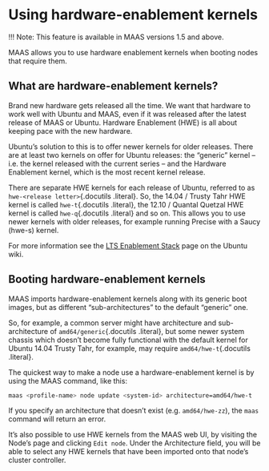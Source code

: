 # Using hardware-enablement kernels


!!! Note: This feature is available in MAAS versions 1.5 and above.

MAAS allows you to use hardware enablement kernels when booting nodes
that require them.

## What are hardware-enablement kernels?

Brand new hardware gets released all the time. We want that hardware to
work well with Ubuntu and MAAS, even if it was released after the latest
release of MAAS or Ubuntu. Hardware Enablement (HWE) is all about
keeping pace with the new hardware.

Ubuntu’s solution to this is to offer newer kernels for older releases.
There are at least two kernels on offer for Ubuntu releases: the
“generic” kernel – i.e. the kernel released with the current series –
and the Hardware Enablement kernel, which is the most recent kernel
release.

There are separate HWE kernels for each release of Ubuntu, referred to
as `hwe-<release letter>`{.docutils .literal}. So, the 14.04 / Trusty
Tahr HWE kernel is called `hwe-t`{.docutils .literal}, the 12.10 /
Quantal Quetzal HWE kernel is called `hwe-q`{.docutils .literal} and so
on. This allows you to use newer kernels with older releases, for
example running Precise with a Saucy (hwe-s) kernel.

For more information see the [LTS Enablement
Stack](https://wiki.ubuntu.com/Kernel/LTSEnablementStack) page on the
Ubuntu wiki.

## Booting hardware-enablement kernels

MAAS imports hardware-enablement kernels along with its generic boot
images, but as different “sub-architectures” to the default “generic”
one.

So, for example, a common server might have architecture and
sub-architecture of `amd64/generic`{.docutils .literal}, but some newer
system chassis which doesn’t become fully functional with the default
kernel for Ubuntu 14.04 Trusty Tahr, for example, may require
`amd64/hwe-t`{.docutils .literal}.

The quickest way to make a node use a hardware-enablement kernel is by
using the MAAS command, like this:

```bash
maas <profile-name> node update <system-id> architecture=amd64/hwe-t
```

If you specify an architecture that doesn’t exist (e.g.
`amd64/hwe-zz`), the `maas`
command will return an error.

It’s also possible to use HWE kernels from the MAAS web UI, by visiting
the Node’s page and clicking `Edit node`. Under the
Architecture field, you will be able to select any HWE kernels that have
been imported onto that node’s cluster controller.


